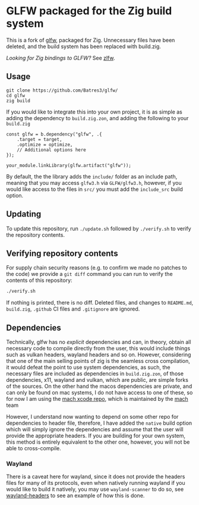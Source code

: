 # GLFW packaged for the Zig build system

This is a fork of [glfw](https://github.com/glfw/glfw), packaged for Zig. Unnecessary files have been deleted, and the build system has been replaced with build.zig.

_Looking for Zig bindings to GLFW?_ See [zlfw](https://github.com/Batres3/zlfw).

## Usage
```
git clone https://github.com/Batres3/glfw/
cd glfw
zig build
```

If you would like to integrate this into your own project, it is as simple as adding the dependency to `build.zig.zon`,
and adding the following to your `build.zig`
```
const glfw = b.dependency("glfw", .{
    .target = target,
    .optimize = optimize,
    // Additional options here
});

your_module.linkLibrary(glfw.artifact("glfw"));

```
By default, the the library adds the `include/` folder as an include path, meaning that you may access `glfw3.h` via `GLFW/glfw3.h`, however,
if you would like access to the files in `src/` you must add the `include_src` build option.
## Updating

To update this repository, run `./update.sh` followed by `./verify.sh` to verify the repository contents.

## Verifying repository contents

For supply chain security reasons (e.g. to confirm we made no patches to the code) we provide a `git diff` command you can run to verify the contents of this repository:

```sh
./verify.sh
```

If nothing is printed, there is no diff. Deleted files, and changes to `README.md`, `build.zig`, `.github` CI files and `.gitignore` are ignored.

## Dependencies
Technically, glfw has no _explicit_ dependencies and can, in theory, obtain all necessary code to compile directly from the user,
this would include things such as vulkan headers, wayland headers and so on. However, considering that one of the main selling points of zig
is the seamless cross compilation, it would defeat the point to use system dependencies, as such, the necessary files are included as dependencies
in `build.zig.zon`, of those dependencies, x11, wayland and vulkan, which are public, are simple forks of the sources.
On the other hand the macos dependencies are private, and can only be found on mac systems, I do not have access to one of these, so for
now I am using the [mach xcode repo](https://github.com/hexops/xcode-frameworks), which is maintained by the [mach](https://machengine.org/) team

However, I understand now wanting to depend on some other repo for dependencies to header file, therefore, I have added the `native` build option
which will simply ignore the dependencies and assume that the user will provide the appropriate headers. If you are building for your own system,
this method is entirely equivalent to the other one, however, you will not be able to cross-compile.

### Wayland
There is a caveat here for wayland, since it does not provide the headers files for many of its protocols, even when natively running wayland
if you would like to build it natively, you may use `wayland-scanner` to do so, see [wayland-headers](https://github.com/Batres3/wayland-headers/)
to see an example of how this is done.
